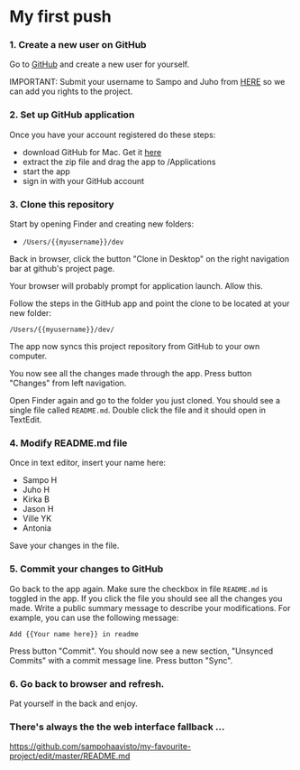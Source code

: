 # My first push

### 1. Create a new user on GitHub

Go to [GitHub](https://github.com) and create a new user for yourself.

IMPORTANT: Submit your username to Sampo and Juho from [HERE](https://docs.google.com/forms/d/1sPgajPRnoF4w3GFfciVIQS-Jz2V1MQLKMnuSfiMLOJ4/viewform) so we can add you rights to the project.

### 2. Set up GitHub application

Once you have your account registered do these steps:

- download GitHub for Mac. Get it [here](https://mac.github.com/)
- extract the zip file and drag the app to /Applications
- start the app
- sign in with your GitHub account

### 3. Clone this repository

Start by opening Finder and creating new folders:

- ```/Users/{{myusername}}/dev```

Back in browser, click the button "Clone in Desktop" on the right navigation bar at github's project page.

Your browser will probably prompt for application launch. Allow this.

Follow the steps in the GitHub app and point the clone to be located at your new folder:

	/Users/{{myusername}}/dev/
	
The app now syncs this project repository from GitHub to your own computer.

You now see all the changes made through the app. Press button "Changes" from left navigation.

Open Finder again and go to the folder you just cloned. You should see a single file called ```README.md```. Double click the file and it should open in TextEdit.

### 4. Modify README.md file

Once in text editor, insert your name here:

- Sampo H
- Juho H
- Kirka B
- Jason H
- Ville YK
- Antonia

Save your changes in the file.

### 5. Commit your changes to GitHub

Go back to the app again. Make sure the checkbox in file ```README.md``` is toggled in the app. If you click the file you should see all the changes you made. Write a public summary message to describe your modifications. For example, you can use the following message:
	
	Add {{Your name here}} in readme

Press button "Commit". You should now see a new section, "Unsynced Commits" with a commit message line. Press button "Sync".

### 6. Go back to browser and refresh. 
	
Pat yourself in the back and enjoy.

### There's always the the web interface fallback ...

https://github.com/sampohaavisto/my-favourite-project/edit/master/README.md
